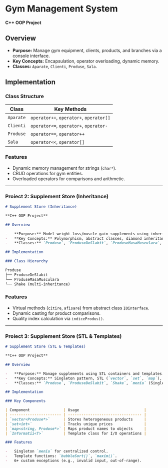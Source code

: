 # Gym Management System  
**C++ OOP Project**  

## Overview  
- **Purpose:** Manage gym equipment, clients, products, and branches via a console interface.  
- **Key Concepts:** Encapsulation, operator overloading, dynamic memory.  
- **Classes:** `Aparate`, `Clienti`, `Produse`, `Sala`.  

## Implementation  
### Class Structure  
| Class       | Key Methods                          |  
|-------------|--------------------------------------|  
| `Aparate`   | `operator++`, `operator+`, `operator[]` |  
| `Clienti`   | `operator<=`, `operator+`, `operator-` |  
| `Produse`   | `operator==`, `operator++`          |  
| `Sala`      | `operator<<`, `operator[]`          |  

### Features  
- Dynamic memory management for strings (`char*`).  
- CRUD operations for gym entities.  
- Overloaded operators for comparisons and arithmetic.  

---

### **Proiect 2: Supplement Store (Inheritance)**

```markdown
# Supplement Store (Inheritance)

**C++ OOP Project**

## Overview

-   **Purpose:** Model weight-loss/muscle-gain supplements using inheritance.
-   **Key Concepts:** Polymorphism, abstract classes, diamond inheritance.
-   **Classes:** `Produse`, `ProduseDeSlabit`, `ProduseMasaMusculara`, `Shake`.

## Implementation

### Class Hierarchy

Produse
├── ProduseDeSlabit
└── ProduseMasaMusculara
└── Shake (multi-inheritance)
```

### Features

-   Virtual methods (`citire`, `afisare`) from abstract class `IOinterface`.
-   Dynamic casting for product comparisons.
-   Quality index calculation via `indiceProdus()`.

---

### **Proiect 3: Supplement Store (STL & Templates)**

````markdown
# Supplement Store (STL & Templates)

**C++ OOP Project**

## Overview

-   **Purpose:** Manage supplements using STL containers and templates.
-   **Key Concepts:** Singleton pattern, STL (`vector`, `set`, `map`), exception handling.
-   **Classes:** `Produse`, `ProduseDeSlabit`, `Shake`, `meniu` (Singleton).

## Implementation

### Key Components

| Component               | Usage                             |
| ----------------------- | --------------------------------- |
| `vector<Produse*>`      | Stores heterogeneous products     |
| `set<int>`              | Tracks unique prices              |
| `map<string, Produse*>` | Maps product names to objects     |
| `Informatii<T>`         | Template class for I/O operations |

### Features

-   Singleton `meniu` for centralized control.
-   Template functions: `bubbleSort()`, `maxim()`.
-   6+ custom exceptions (e.g., invalid input, out-of-range).
